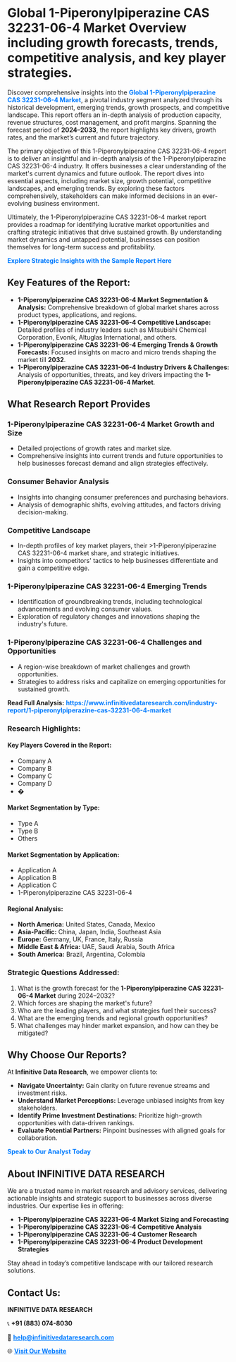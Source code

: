 <h1>Global 1-Piperonylpiperazine CAS 32231-06-4 Market Overview including growth forecasts, trends, competitive analysis, and key player strategies.</h1>
<p>
Discover comprehensive insights into the 
<a href="https://www.infinitivedataresearch.com/industry-report/1-piperonylpiperazine-cas-32231-06-4-market" rel="dofollow" style="color: #007BFF; text-decoration: none;"><strong>Global 1-Piperonylpiperazine CAS 32231-06-4 Market</strong></a>, a pivotal industry segment analyzed through its historical development, emerging trends, growth prospects, and competitive landscape. This report offers an in-depth analysis of production capacity, revenue structures, cost management, and profit margins. Spanning the forecast period of <strong>2024–2033</strong>, the report highlights key drivers, growth rates, and the market’s current and future trajectory.
</p>
<p>
The primary objective of this 1-Piperonylpiperazine CAS 32231-06-4 report is to deliver an insightful and in-depth analysis of the 1-Piperonylpiperazine CAS 32231-06-4 industry. It offers businesses a clear understanding of the market's current dynamics and future outlook. The report dives into essential aspects, including market size, growth potential, competitive landscapes, and emerging trends. By exploring these factors comprehensively, stakeholders can make informed decisions in an ever-evolving business environment.
</p>
<p>
Ultimately, the 1-Piperonylpiperazine CAS 32231-06-4 market report provides a roadmap for identifying lucrative market opportunities and crafting strategic initiatives that drive sustained growth. By understanding market dynamics and untapped potential, businesses can position themselves for long-term success and profitability.
</p>
<p>
<a href="https://www.infinitivedataresearch.com/request-sample/reportId=103259" style="color: #007BFF; text-decoration: none;"><strong>Explore Strategic Insights with the Sample Report Here</strong></a>
</p>

<h2>Key Features of the Report:</h2>
<ul>
<li><strong>1-Piperonylpiperazine CAS 32231-06-4 Market Segmentation & Analysis:</strong> Comprehensive breakdown of global market shares across product types, applications, and regions.</li>
<li><strong>1-Piperonylpiperazine CAS 32231-06-4 Competitive Landscape:</strong> Detailed profiles of industry leaders such as Mitsubishi Chemical Corporation, Evonik, Altuglas International, and others.</li>
<li><strong>1-Piperonylpiperazine CAS 32231-06-4 Emerging Trends & Growth Forecasts:</strong> Focused insights on macro and micro trends shaping the market till <strong>2032</strong>.</li>
<li><strong>1-Piperonylpiperazine CAS 32231-06-4 Industry Drivers & Challenges:</strong> Analysis of opportunities, threats, and key drivers impacting the <strong>1-Piperonylpiperazine CAS 32231-06-4 Market</strong>.</li>
</ul>

<h2>What Research Report Provides</h2>
<h3>1-Piperonylpiperazine CAS 32231-06-4 Market Growth and Size</h3>
<ul>
<li>Detailed projections of growth rates and market size.</li>
<li>Comprehensive insights into current trends and future opportunities to help businesses forecast demand and align strategies effectively.</li>
</ul>

<h3>Consumer Behavior Analysis</h3>
<ul>
<li>Insights into changing consumer preferences and purchasing behaviors.</li>
<li>Analysis of demographic shifts, evolving attitudes, and factors driving decision-making.</li>
</ul>

<h3>Competitive Landscape</h3>
<ul>
<li>In-depth profiles of key market players, their >1-Piperonylpiperazine CAS 32231-06-4 market share, and strategic initiatives.</li>
<li>Insights into competitors' tactics to help businesses differentiate and gain a competitive edge.</li>
</ul>

<h3>1-Piperonylpiperazine CAS 32231-06-4 Emerging Trends</h3>
<ul>
<li>Identification of groundbreaking trends, including technological advancements and evolving consumer values.</li>
<li>Exploration of regulatory changes and innovations shaping the industry's future.</li>
</ul>

<h3>1-Piperonylpiperazine CAS 32231-06-4 Challenges and Opportunities</h3>
<ul>
<li>A region-wise breakdown of market challenges and growth opportunities.</li>
<li>Strategies to address risks and capitalize on emerging opportunities for sustained growth.</li>
</ul>
<p><strong>Read Full Analysis:</strong> <a href="https://www.infinitivedataresearch.com/industry-report/1-piperonylpiperazine-cas-32231-06-4-market" rel="dofollow" style="color: #007BFF; text-decoration: none;"><strong>https://www.infinitivedataresearch.com/industry-report/1-piperonylpiperazine-cas-32231-06-4-market</strong></a></p>
<h3>Research Highlights:</h3>
<h4>Key Players Covered in the Report:</h4>
<ul><li>Company A</li><li>Company B</li><li>Company C</li><li>Company D</li><li>�</li></ul>
<h4>Market Segmentation by Type:</h4>
<ul><li>Type A</li><li>Type B</li><li>Others</li></ul>
<h4>Market Segmentation by Application:</h4>
<ul><li>Application A</li><li>Application B</li><li>Application C</li><li>1-Piperonylpiperazine CAS 32231-06-4</li></ul>

<h4>Regional Analysis:</h4>
<ul>
<li><strong>North America:</strong> United States, Canada, Mexico</li>
<li><strong>Asia-Pacific:</strong> China, Japan, India, Southeast Asia</li>
<li><strong>Europe:</strong> Germany, UK, France, Italy, Russia</li>
<li><strong>Middle East & Africa:</strong> UAE, Saudi Arabia, South Africa</li>
<li><strong>South America:</strong> Brazil, Argentina, Colombia</li>
</ul>

<h3>Strategic Questions Addressed:</h3>
<ol>
<li>What is the growth forecast for the <strong>1-Piperonylpiperazine CAS 32231-06-4 Market</strong> during 2024–2032?</li>
<li>Which forces are shaping the market's future?</li>
<li>Who are the leading players, and what strategies fuel their success?</li>
<li>What are the emerging trends and regional growth opportunities?</li>
<li>What challenges may hinder market expansion, and how can they be mitigated?</li>
</ol>

<h2>Why Choose Our Reports?</h2>
<p>At <strong>Infinitive Data Research</strong>, we empower clients to:</p>
<ul>
<li><strong>Navigate Uncertainty:</strong> Gain clarity on future revenue streams and investment risks.</li>
<li><strong>Understand Market Perceptions:</strong> Leverage unbiased insights from key stakeholders.</li>
<li><strong>Identify Prime Investment Destinations:</strong> Prioritize high-growth opportunities with data-driven rankings.</li>
<li><strong>Evaluate Potential Partners:</strong> Pinpoint businesses with aligned goals for collaboration.</li>
</ul>
<p><a href="https://www.infinitivedataresearch.com/industry-report/1-piperonylpiperazine-cas-32231-06-4-market" rel="dofollow" style="color: #007BFF; text-decoration: none;"><strong>Speak to Our Analyst Today</strong></a></p>

<h2>About INFINITIVE DATA RESEARCH</h2>
<p>We are a trusted name in market research and advisory services, delivering actionable insights and strategic support to businesses across diverse industries. Our expertise lies in offering:</p>
<ul>
<li><strong>1-Piperonylpiperazine CAS 32231-06-4 Market Sizing and Forecasting</strong></li>
<li><strong>1-Piperonylpiperazine CAS 32231-06-4 Competitive Analysis</strong></li>
<li><strong>1-Piperonylpiperazine CAS 32231-06-4 Customer Research</strong></li>
<li><strong>1-Piperonylpiperazine CAS 32231-06-4 Product Development Strategies</strong></li>
</ul>
<p>Stay ahead in today’s competitive landscape with our tailored research solutions.</p>

<h2>Contact Us:</h2>
<p><strong>INFINITIVE DATA RESEARCH</strong></p>
<p>📞 <strong>+91 (883) 074-8030</strong></p>
<p>📧 <strong><a href="mailto:help@infinitivedataresearch.com" style="color: #007BFF;">help@infinitivedataresearch.com</a></strong></p>
<p>🌐 <strong><a href="https://www.infinitivedataresearch.com" rel="dofollow" style="color: #007BFF;">Visit Our Website</a></strong></p>